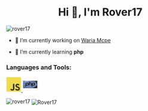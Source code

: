 <h1 align="center">Hi 👋, I'm Rover17</h1>
<p align="left"> <img src="https://komarev.com/ghpvc/?username=rover17-dev&label=Profile%20views&color=0e75b6&style=flat" alt="rover17" /> </p>

- 🔭 I’m currently working on [Waria Mcpe](https://waria-mcpe.tk)

- 🌱 I’m currently learning **php**


<h3 align="left">Languages and Tools:</h3>
<p align="left"> <a href="https://developer.mozilla.org/en-US/docs/Web/JavaScript" target="_blank" rel="noreferrer"> <img src="https://raw.githubusercontent.com/devicons/devicon/master/icons/javascript/javascript-original.svg" alt="javascript" width="40" height="40"/> </a> <a href="https://www.php.net" target="_blank" rel="noreferrer"> <img src="https://raw.githubusercontent.com/devicons/devicon/master/icons/php/php-original.svg" alt="php" width="40" height="40"/> </a> </p>

<p><img align="left" src="https://github-readme-stats.vercel.app/api/top-langs?username=rover17-dev&show_icons=true&locale=en&layout=compact" alt="rover17" /></p>

<p>&nbsp;<img align="center" src="https://github-readme-stats.vercel.app/api?username=rover17-dev&show_icons=true&locale=en" alt="Rover17" /></p>


